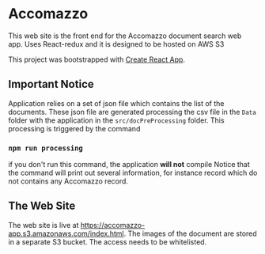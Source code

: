 # Accomazzo
This web site is the front end for the Accomazzo document search web app.
Uses React-redux and it is designed to be hosted on AWS S3

This project was bootstrapped with [Create React App](https://github.com/facebook/create-react-app).

## Important Notice

Application relies on a set of json file which contains the list of the documents.
These json file are generated processing the csv file in the `Data` folder with the 
application in the `src/docPreProcessing` folder. This processing is triggered by 
the command

### `npm run processing` 

if you don't run this command, the application **will not** compile
Notice that the command will print out several information, for instance record which do not
contains any Accomazzo record.

## The Web Site

The web site is live at https://accomazzo-app.s3.amazonaws.com/index.html.
The images of the document are stored in a separate S3 bucket. The access needs to be whitelisted.
